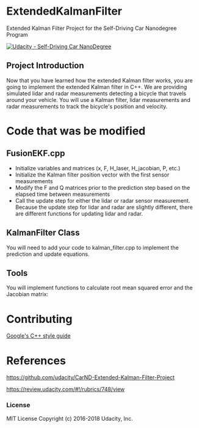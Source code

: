 # ExtendedKalmanFilter
Extended Kalman Filter Project for the Self-Driving Car Nanodegree Program  

[![Udacity - Self-Driving Car NanoDegree](https://s3.amazonaws.com/udacity-sdc/github/shield-carnd.svg)](http://www.udacity.com/drive)

## Project Introduction
Now that you have learned how the extended Kalman filter works, you are going to implement the extended Kalman filter in C++. We are providing simulated lidar and radar measurements detecting a bicycle that travels around your vehicle. You will use a Kalman filter, lidar measurements and radar measurements to track the bicycle's position and velocity.

# Code that was be modified 
## FusionEKF.cpp

- Initialize variables and matrices (x, F, H_laser, H_jacobian, P, etc.)
- Initialize the Kalman filter position vector with the first sensor measurements
- Modify the F and Q matrices prior to the prediction step based on the elapsed time between measurements
- Call the update step for either the lidar or radar sensor measurement. Because the update step for lidar and radar are slightly different, there are different functions for updating lidar and radar.

## KalmanFilter Class
You will need to add your code to kalman_filter.cpp to implement the prediction and update equations.

## Tools
You will implement functions to calculate root mean squared error and the Jacobian matrix:
# Contributing
[Google's C++ style guide](https://google.github.io/styleguide/cppguide.html)
# References
https://github.com/udacity/CarND-Extended-Kalman-Filter-Project

https://review.udacity.com/#!/rubrics/748/view



### License
MIT License Copyright (c) 2016-2018 Udacity, Inc.